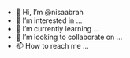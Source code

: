 - 👋 Hi, I’m @nisaabrah
- 👀 I’m interested in ...
- 🌱 I’m currently learning ...
- 💞️ I’m looking to collaborate on ...
- 📫 How to reach me ...

<!---
nisaabrah/nisaabrah is a ✨ special ✨ repository because its `README.md` (this file) appears on your GitHub profile.
You can click the Preview link to take a look at your changes.
--->
